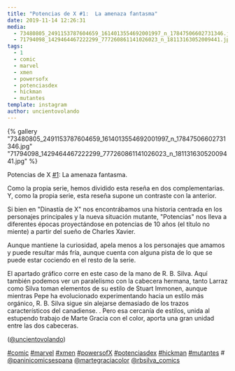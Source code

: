 ```yaml
---
title: "Potencias de X #1:  La amenaza fantasma"
date: 2019-11-14 12:26:31
media: 
  - 73480805_2491153787604659_1614013554692001997_n_17847506602731346.jpg
  - 71794098_1429464467222299_777260861141026023_n_18113163052009441.jpg
tags: 
  - 1
  - comic
  - marvel
  - xmen
  - powersofx
  - potenciasdex
  - hickman
  - mutantes
template: instagram
author: uncientovolando
---
```


{% gallery "73480805_2491153787604659_1614013554692001997_n_17847506602731346.jpg" "71794098_1429464467222299_777260861141026023_n_18113163052009441.jpg" %}

Potencias de X [#1](/tags/1):  La amenaza fantasma.

Como la propia serie, hemos dividido esta reseña en dos complementarias. Y, como la propia serie, esta reseña supone un contraste con la anterior.

Si bien en "Dinastía de X" nos encontrábamos una historia centrada en los personajes principales y la nueva situación mutante, "Potencias" nos lleva a diferentes épocas proyectándose en potencias de 10 años (el título no miente) a partir del sueño de Charles Xavier.

Aunque mantiene la curiosidad, apela menos a los personajes que amamos y puede resultar más fría, aunque cuenta con alguna pista de lo que se puede estar cociendo en el resto de la serie.

El apartado gráfico corre en este caso de la mano de R. B. Silva. Aquí también podemos ver un paralelismo con la cabecera hermana, tanto Larraz como Silva toman elementos de su estilo de Stuart Immonen, aunque mientras Pepe ha evolucionado experimentando hacia un estilo más orgánico, R. B. Silva sigue sin alejarse demasiado de los trazos característicos del canadiense. .
Pero esa cercanía de estilos, unida al estupendo trabajo de Marte Gracia con el color, aporta una gran unidad entre las dos cabeceras.

([@uncientovolando](https://instagram.com/uncientovolando))

[#comic](/tags/comic) [#marvel](/tags/marvel) [#xmen](/tags/xmen) [#powersofX](/tags/powersofx) [#potenciasdex](/tags/potenciasdex) [#hickman](/tags/hickman) [#mutantes](/tags/mutantes) # [@paninicomicsespana](https://instagram.com/paninicomicsespana) [@martegraciacolor](https://instagram.com/martegraciacolor) [@rbsilva_comics](https://instagram.com/rbsilva_comics)
